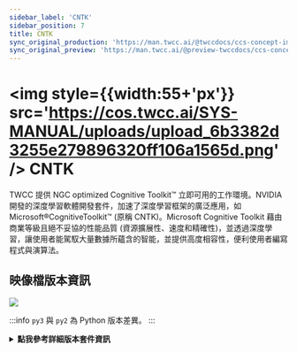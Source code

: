 ```yaml
---
sidebar_label: 'CNTK'
sidebar_position: 7
title: CNTK
sync_original_production: 'https://man.twcc.ai/@twccdocs/ccs-concept-image-cntk-zh' 
sync_original_preview: 'https://man.twcc.ai/@preview-twccdocs/ccs-concept-image-cntk-zh' 
---
```


# <img style={{width:55+'px'}} src='https://cos.twcc.ai/SYS-MANUAL/uploads/upload_6b3382d3255e279896320ff106a1565d.png' /> CNTK


TWCC 提供 NGC optimized Cognitive Toolkit™ 立即可用的工作環境。NVIDIA 開發的深度學習軟體開發套件，加速了深度學習框架的廣泛應用，如Microsoft®CognitiveToolkit™ (原稱 CNTK)。Microsoft Cognitive Toolkit 藉由商業等級且絕不妥協的性能品質 (資源擴展性、速度和精確性)，並透過深度學習，讓使用者能駕馭大量數據所蘊含的智能，並提供高度相容性，便利使用者編寫程式與演算法。

## <i class="fa fa-sticky-note" aria-hidden="true"></i> <span class="ccsimglist">映像檔版本資訊</span> 

![](https://cos.twcc.ai/SYS-MANUAL/uploads/upload_631b4734c2721a20dfbe97c6cc5cf43a.png)


:::info
`py3` 與 `py2` 為 Python 版本差異。
:::

<details class="docspoiler">

<summary><b>點我參考詳細版本套件資訊</b></summary>

- [cntk-18.08-py3-v1](https://docs.nvidia.com/deeplearning/frameworks/cntk-release-notes/rel_18.08.html#rel_18.08)

</details>
